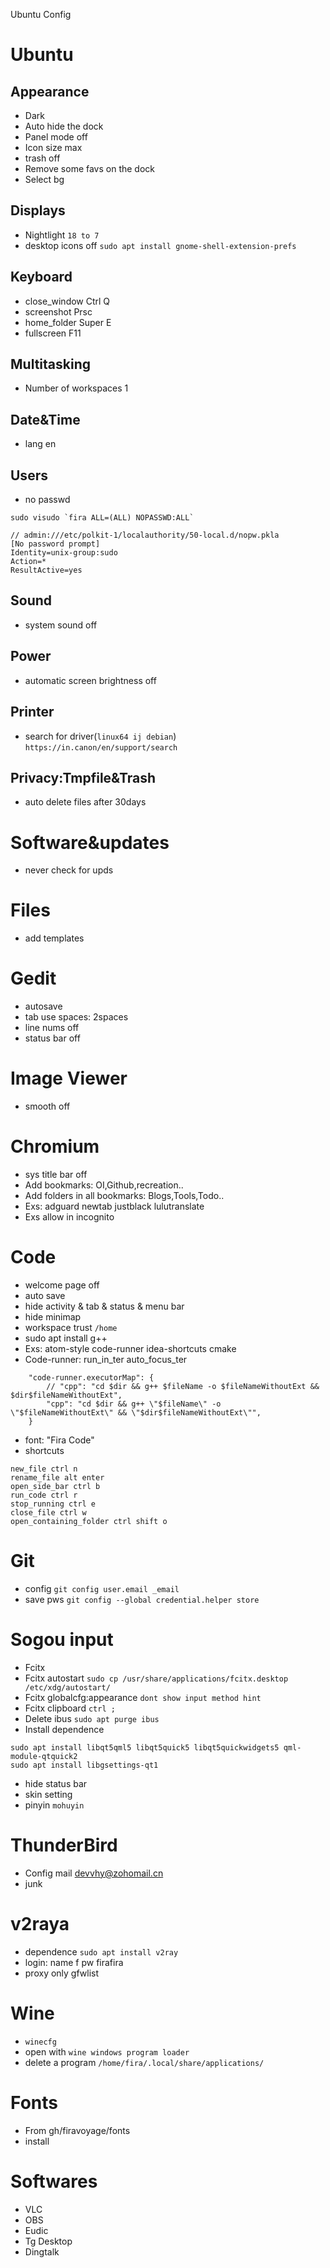 Ubuntu Config

# Ubuntu
## Appearance
- Dark
- Auto hide the dock 
- Panel mode off
- Icon size max
- trash off
- Remove some favs on the dock
- Select bg

## Displays
- Nightlight `18 to 7`
- desktop icons off `sudo apt install gnome-shell-extension-prefs`

## Keyboard
- close_window Ctrl Q
- screenshot Prsc
- home_folder Super E
- fullscreen F11

## Multitasking
- Number of workspaces 1

## Date&Time
- lang en

## Users
- no passwd
```
sudo visudo `fira ALL=(ALL) NOPASSWD:ALL`

// admin:///etc/polkit-1/localauthority/50-local.d/nopw.pkla
[No password prompt]
Identity=unix-group:sudo
Action=*
ResultActive=yes
```

## Sound
- system sound off

## Power
- automatic screen brightness off

## Printer
- search for driver(`linux64 ij debian`) `https://in.canon/en/support/search`

## Privacy:Tmpfile&Trash
- auto delete files after 30days

# Software&updates
- never check for upds

# Files
- add templates

# Gedit
- autosave
- tab use spaces: 2spaces
- line nums off
- status bar off

# Image Viewer
- smooth off

# Chromium
- sys title bar off
- Add bookmarks: OI,Github,recreation..
- Add folders in all bookmarks: Blogs,Tools,Todo..
- Exs: adguard newtab justblack lulutranslate
- Exs allow in incognito

# Code
- welcome page off
- auto save
- hide activity & tab & status & menu bar
- hide minimap
- workspace trust `/home`
- sudo apt install g++
- Exs: atom-style code-runner idea-shortcuts cmake
- Code-runner: run_in_ter auto_focus_ter
```
    "code-runner.executorMap": {
        // "cpp": "cd $dir && g++ $fileName -o $fileNameWithoutExt && $dir$fileNameWithoutExt",
        "cpp": "cd $dir && g++ \"$fileName\" -o \"$fileNameWithoutExt\" && \"$dir$fileNameWithoutExt\"",
    }
```
- font: "Fira Code"
- shortcuts
```
new_file ctrl n
rename_file alt enter
open_side_bar ctrl b
run_code ctrl r
stop_running ctrl e
close_file ctrl w
open_containing_folder ctrl shift o
```

# Git
- config `git config user.email _email`
- save pws `git config --global credential.helper store`

# Sogou input
- Fcitx
- Fcitx autostart `sudo cp /usr/share/applications/fcitx.desktop /etc/xdg/autostart/`
- Fcitx globalcfg:appearance `dont show input method hint`
- Fcitx clipboard `ctrl ;`
- Delete ibus `sudo apt purge ibus`
- Install dependence 
```
sudo apt install libqt5qml5 libqt5quick5 libqt5quickwidgets5 qml-module-qtquick2
sudo apt install libgsettings-qt1
```
- hide status bar
- skin setting
- pinyin `mohuyin`

# ThunderBird
- Config mail devvhy@zohomail.cn
- junk 

# v2raya
- dependence `sudo apt install v2ray`
- login: name f pw firafira
- proxy only gfwlist

# Wine
- `winecfg`
- open with `wine windows program loader`
- delete a program `/home/fira/.local/share/applications/`

# Fonts
- From gh/firavoyage/fonts
- install

# Softwares
- VLC
- OBS
- Eudic
- Tg Desktop
- Dingtalk





